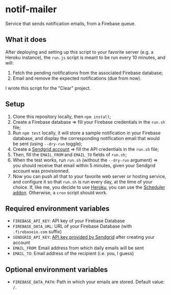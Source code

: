 # notif-mailer

Service that sends notification emails, from a Firebase queue.

## What it does

After deploying and setting up this script to your favorite server (e.g. a Heroku instance), the `run.js` script is meant to be run every 10 minutes, and will:

1. Fetch the pending notifications from the associated Firebase database;
2. Email and remove the expected notifications (due from now).

I wrote this script for the "Clear" project.

## Setup

1. Clone this repository locally, then `npm install`;
2. Create a Firebase database => fill your Firebase credentials in the `run.sh` file;
3. Run `npm test` locally, it will store a sample notification in your Firebase database, and display the corresponding notification email that would be sent (using `--dry-run` toggle);
4. Create a [Sendgrid account](https://sendgrid.com) => fill the API credentials in the `run.sh` file;
5. Then, fill the `EMAIL_FROM` and `EMAIL_TO` fields of `run.sh`;
6. When the test works, run `run.sh` (without the `--dry-run` argument) => you should receive that email within 5 minutes, given your Sendgrid account was provisionned.
7. Now you can push all that to your favorite web server or hosting service, and configure it so that `run.sh` is run every day, at the time of your choice. If, like me, you decide to use [Heroku](http://heroku.com), you can use the [Scheduler addon](https://scheduler.heroku.com). Otherwise, a `cron` script should work.

## Required environment variables

- `FIREBASE_API_KEY`: API key of your Firebase Database
- `FIREBASE_DATA_URL`: URL of your Firebase Database (with `.firebaseio.com` suffix)
- `SENDGRID_API_KEY`: [API key provided by Sendgrid](https://sendgrid.com/docs/User_Guide/Settings/api_keys.html) after creating your account
- `EMAIL_FROM`: Email address from which daily emails will be sent
- `EMAIL_TO`: Email address of the recipient (i.e. you, I guess)

## Optional environment variables

- `FIREBASE_DATA_PATH`: Path in which your emails are stored. Default value: `/`.
